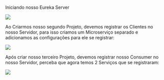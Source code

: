 <p>Iniciando nosso Eureka Server</p>
<img src="https://user-images.githubusercontent.com/63434009/126559964-a98d0532-18fc-46ac-be60-4eb2eda3f6d7.PNG"/>
<p>
<p>Ao Criarmos nosso segundo Projeto, devemos registrar os Clientes no nosso Servidor, para isso criamos um Microserviço separado e adicionamos as configurações para ele se registrar:</p>
<img src="https://user-images.githubusercontent.com/63434009/126563056-6abb4729-8f50-4071-8e36-e01eddf9f38e.PNG"/>
<p>
<p>Após criar nosso terceiro Projeto, devemos registrar nosso Consumer no nosso Servidor, perceba que agora temos 2 Serviços que se registraram: </p>
<img src="https://user-images.githubusercontent.com/63434009/126565339-f08a4eb5-d923-47a0-b737-1876c63b0050.PNG"/>
